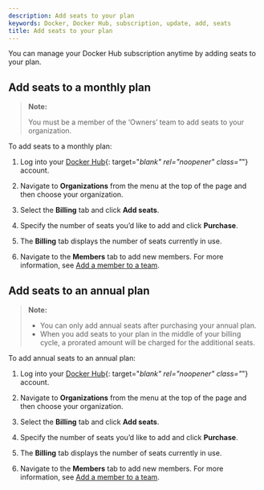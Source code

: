 ```yaml
---
description: Add seats to your plan
keywords: Docker, Docker Hub, subscription, update, add, seats
title: Add seats to your plan
---
```


You can manage your Docker Hub subscription anytime by adding seats to your plan.

## Add seats to a monthly plan

> **Note:**
>
> You must be a member of the ‘Owners’ team to add seats to your organization.

To add seats to a monthly plan:

1. Log into your [Docker Hub](https://hub.docker.com){: target="_blank" rel="noopener" class="_"} account.

2. Navigate to **Organizations** from the menu at the top of the page and then choose your organization.

3. Select the **Billing** tab and click **Add seats**.

4. Specify the number of seats you’d like to add and click **Purchase**.

5. The **Billing** tab displays the number of seats currently in use.

6. Navigate to the **Members** tab to add new members. For more information, see [Add a member to a team](../orgs.md#add-a-member-to-a-team).

## Add seats to an annual plan

> **Note:**
>
> - You can only add annual seats after purchasing your annual plan.
> - When you add seats to your plan in the middle of your billing cycle, a prorated amount will be charged for the additional seats.

To add annual seats to an annual plan:

1. Log into your [Docker Hub](https://hub.docker.com){: target="_blank" rel="noopener" class="_"} account.

2. Navigate to **Organizations** from the menu at the top of the page and then choose your organization.

3. Select the **Billing** tab and click **Add seats**.

4. Specify the number of seats you’d like to add and click **Purchase**.

5. The **Billing** tab displays the number of seats currently in use.

6. Navigate to the **Members** tab to add new members. For more information, see [Add a member to a team](../orgs.md#add-a-member-to-a-team).
